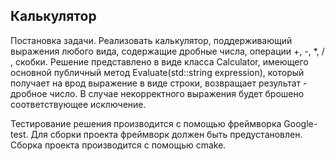 ## Калькулятор

Постановка задачи. Реализовать калькулятор, поддерживающий выражения любого вида, содержащие дробные числа, операции +, -, *, / , скобки.
Решение представлено в виде класса Calculator, имеющего основной публичный метод Evaluate(std::string expression), который получает на врод выражение в виде строки, возвращает результат - дробное число.
В случае некорректного выражения будет брошено соответствующее исключение.

Тестирование решения производится с помощью фреймворка Google-test.
Для сборки проекта фреймворк должен быть предустановлен.
Сборка проекта производится с помощью cmake.
